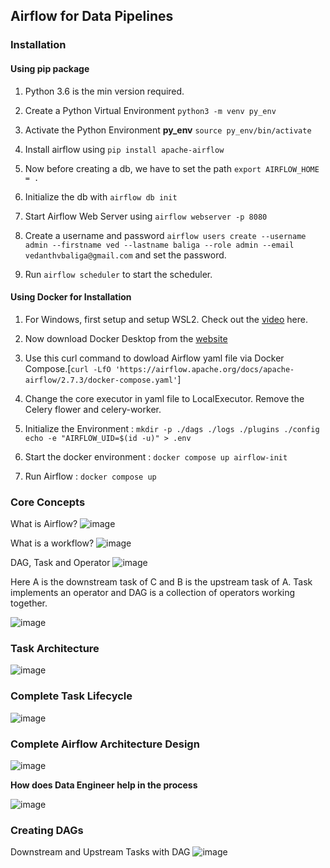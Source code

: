 ## Airflow for Data Pipelines

### Installation

#### Using pip package

1. Python 3.6 is the min version required.

2. Create a Python Virtual Environment ```python3 -m venv py_env```

3. Activate the Python Environment **py_env** ```source py_env/bin/activate```

4. Install airflow using ```pip install apache-airflow```

5. Now before creating a db, we have to set the path ```export AIRFLOW_HOME = .```

6. Initialize the db with ```airflow db init```

7. Start Airflow Web Server using ```airflow webserver -p 8080```

8. Create a username and password ```airflow users create --username admin --firstname ved --lastname baliga --role admin --email vedanthvbaliga@gmail.com``` and set the password.

9. Run ```airflow scheduler``` to start the scheduler.

#### Using Docker for Installation

1. For Windows, first setup and setup WSL2. Check out the [video](https://www.youtube.com/watch?v=YByZ_sOOWsQ&pp=ygUdaW5zdGFsbGluZyB3c2wyIG9uIHdpbmRvd3MgMTE%3D) here.

2. Now download Docker Desktop from the [website](https://docs.docker.com/desktop/install/windows-install/)

3. Use this curl command to dowload Airflow yaml file via Docker Compose.[```curl -LfO 'https://airflow.apache.org/docs/apache-airflow/2.7.3/docker-compose.yaml'```]

4. Change the core executor in yaml file to LocalExecutor. Remove the Celery flower and celery-worker.

5. Initialize the Environment : ```mkdir -p ./dags ./logs ./plugins ./config echo -e "AIRFLOW_UID=$(id -u)" > .env```

6. Start the docker environment : ```docker compose up airflow-init```

7. Run Airflow : ```docker compose up```

### Core Concepts

What is Airflow?
![image](https://github.com/vedanthv/data-engg/assets/44313631/8edfa98b-7119-4d66-b0fd-e6e6687a952a)

What is a workflow?
![image](https://github.com/vedanthv/data-engg/assets/44313631/48ef6fce-07e4-422c-9e63-022ec686cbfd)

DAG, Task and Operator
![image](https://github.com/vedanthv/data-engg/assets/44313631/3fc46745-e852-4007-bf76-820ae2c48c5a)

Here A is the downstream task of C and B is the upstream task of A. Task implements an operator and DAG is a collection of operators working together.

![image](https://github.com/vedanthv/data-engg/assets/44313631/dd4617c9-1145-4b5a-9aae-72b84e72343a)

### Task Architecture

![image](https://github.com/vedanthv/data-engg/assets/44313631/c4861188-b5cf-4523-bf80-51079ca3f94e)

### Complete Task Lifecycle

![image](https://github.com/vedanthv/data-engg/assets/44313631/caebdbb0-96ff-4ec2-9361-f8621135425b)

### Complete Airflow Architecture Design

![image](https://github.com/vedanthv/data-engg/assets/44313631/898d4868-0e23-4111-aae6-976e4c35ba01)

**How does Data Engineer help in the process**

![image](https://github.com/vedanthv/data-engg/assets/44313631/ad4ff9f1-05f7-48c1-852f-20c9fcd81b6c)

### Creating DAGs

Downstream and Upstream Tasks with DAG
![image](https://github.com/vedanthv/data-engg/assets/44313631/526fb6cd-ef73-496d-8aef-2512dc22e85d)
